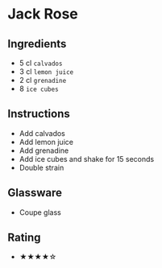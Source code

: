 # Jack Rose

## Ingredients
- 5 cl `calvados`
- 3 cl `lemon juice`
- 2 cl `grenadine`
- 8 `ice cubes`

## Instructions
- Add calvados
- Add lemon juice
- Add grenadine
- Add ice cubes and shake for 15 seconds
- Double strain

## Glassware
- Coupe glass

## Rating
- ★★★★☆